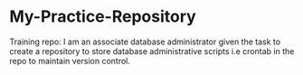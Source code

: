 # My-Practice-Repository
Training repo:
I am an associate database administrator given the task to create a repository to store database administrative scripts i.e crontab in the repo to maintain version control. 
